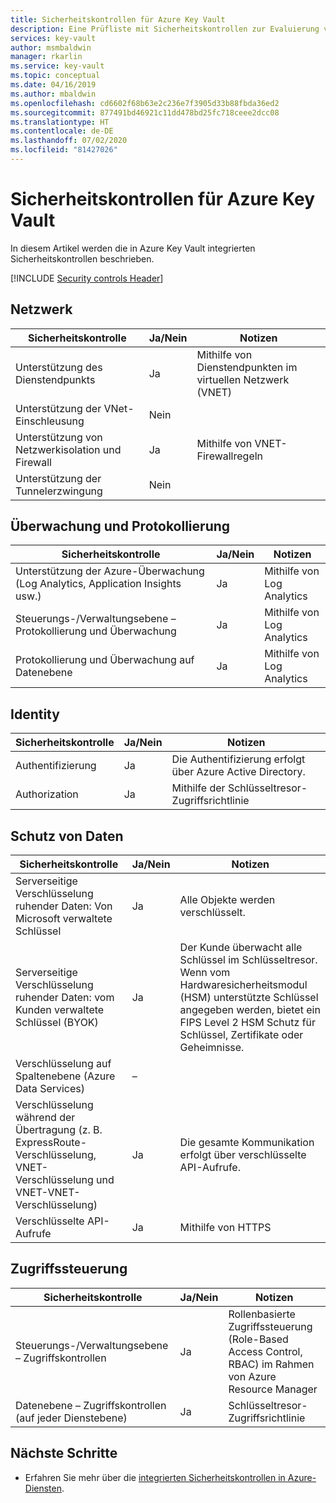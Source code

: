 ```yaml
---
title: Sicherheitskontrollen für Azure Key Vault
description: Eine Prüfliste mit Sicherheitskontrollen zur Evaluierung von Azure Key Vault
services: key-vault
author: msmbaldwin
manager: rkarlin
ms.service: key-vault
ms.topic: conceptual
ms.date: 04/16/2019
ms.author: mbaldwin
ms.openlocfilehash: cd6602f68b63e2c236e7f3905d33b88fbda36ed2
ms.sourcegitcommit: 877491bd46921c11dd478bd25fc718ceee2dcc08
ms.translationtype: HT
ms.contentlocale: de-DE
ms.lasthandoff: 07/02/2020
ms.locfileid: "81427026"
---
```

# <a name="security-controls-for-azure-key-vault"></a>Sicherheitskontrollen für Azure Key Vault

In diesem Artikel werden die in Azure Key Vault integrierten Sicherheitskontrollen beschrieben. 

[!INCLUDE [Security controls Header](../../../includes/security-controls-header.md)]

## <a name="network"></a>Netzwerk

| Sicherheitskontrolle | Ja/Nein | Notizen |
|---|---|--|
| Unterstützung des Dienstendpunkts| Ja | Mithilfe von Dienstendpunkten im virtuellen Netzwerk (VNET) |
| Unterstützung der VNet-Einschleusung| Nein |  |
| Unterstützung von Netzwerkisolation und Firewall| Ja | Mithilfe von VNET-Firewallregeln |
| Unterstützung der Tunnelerzwingung| Nein |  |

## <a name="monitoring--logging"></a>Überwachung und Protokollierung

| Sicherheitskontrolle | Ja/Nein | Notizen|
|---|---|--|
| Unterstützung der Azure-Überwachung (Log Analytics, Application Insights usw.)| Ja | Mithilfe von Log Analytics |
| Steuerungs-/Verwaltungsebene – Protokollierung und Überwachung| Ja | Mithilfe von Log Analytics |
| Protokollierung und Überwachung auf Datenebene| Ja | Mithilfe von Log Analytics |

## <a name="identity"></a>Identity

| Sicherheitskontrolle | Ja/Nein | Notizen|
|---|---|--|
| Authentifizierung| Ja | Die Authentifizierung erfolgt über Azure Active Directory. |
| Authorization| Ja | Mithilfe der Schlüsseltresor-Zugriffsrichtlinie |

## <a name="data-protection"></a>Schutz von Daten

| Sicherheitskontrolle | Ja/Nein | Notizen |
|---|---|--|
| Serverseitige Verschlüsselung ruhender Daten: Von Microsoft verwaltete Schlüssel | Ja | Alle Objekte werden verschlüsselt. |
| Serverseitige Verschlüsselung ruhender Daten: vom Kunden verwaltete Schlüssel (BYOK) | Ja | Der Kunde überwacht alle Schlüssel im Schlüsseltresor. Wenn vom Hardwaresicherheitsmodul (HSM) unterstützte Schlüssel angegeben werden, bietet ein FIPS Level 2 HSM Schutz für Schlüssel, Zertifikate oder Geheimnisse. |
| Verschlüsselung auf Spaltenebene (Azure Data Services)| – |  |
| Verschlüsselung während der Übertragung (z. B. ExpressRoute-Verschlüsselung, VNET-Verschlüsselung und VNET-VNET-Verschlüsselung)| Ja | Die gesamte Kommunikation erfolgt über verschlüsselte API-Aufrufe. |
| Verschlüsselte API-Aufrufe| Ja | Mithilfe von HTTPS |

## <a name="access-controls"></a>Zugriffssteuerung

| Sicherheitskontrolle | Ja/Nein | Notizen|
|---|---|--|
| Steuerungs-/Verwaltungsebene – Zugriffskontrollen | Ja | Rollenbasierte Zugriffssteuerung (Role-Based Access Control, RBAC) im Rahmen von Azure Resource Manager |
| Datenebene – Zugriffskontrollen (auf jeder Dienstebene) | Ja | Schlüsseltresor-Zugriffsrichtlinie |

## <a name="next-steps"></a>Nächste Schritte

- Erfahren Sie mehr über die [integrierten Sicherheitskontrollen in Azure-Diensten](../../security/fundamentals/security-controls.md).